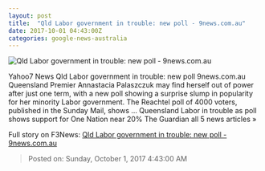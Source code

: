```yaml
---
layout: post
title:  "Qld Labor government in trouble: new poll - 9news.com.au"
date: 2017-10-01 04:43:00Z
categories: google-news-australia
---
```


![Qld Labor government in trouble: new poll - 9news.com.au](http://www.9news.com.au/assets/img/9news_imgbg.053d2949.png)

Yahoo7 News Qld Labor government in trouble: new poll 9news.com.au Queensland Premier Annastacia Palaszczuk may find herself out of power after just one term, with a new poll showing a surprise slump in popularity for her minority Labor government. The Reachtel poll of 4000 voters, published in the Sunday Mail, shows ... Queensland Labor in trouble as poll shows support for One Nation near 20% The Guardian all 5 news articles »


Full story on F3News: [Qld Labor government in trouble: new poll - 9news.com.au](http://www.f3nws.com/n/bmE2ZG)

> Posted on: Sunday, October 1, 2017 4:43:00 AM

